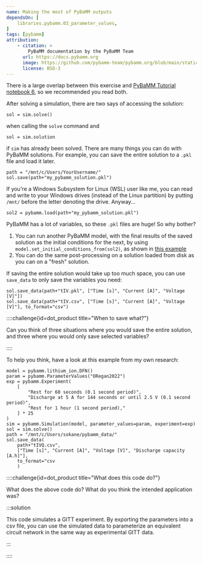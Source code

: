 ```yaml
---
name: Making the most of PyBaMM outputs
dependsOn: [
    libraries.pybamm.03_parameter_values,
]
tags: [pybamm]
attribution: 
    - citation: >
        PyBaMM documentation by the PyBaMM Team
      url: https://docs.pybamm.org
      image: https://github.com/pybamm-team/pybamm.org/blob/main/static/images/pybamm_logo.svg
      license: BSD-3
---
```


There is a large overlap between this exercise and [PyBaMM Tutorial notebook 6](https://docs.pybamm.org/en/latest/source/examples/notebooks/getting_started/tutorial-6-managing-simulation-outputs.html), so we recommended you read both.

After solving a simulation, there are two says of accessing the solution:

```
sol = sim.solve()
```

when calling the `solve` command and

```
sol = sim.solution
```

if `sim` has already been solved. There are many things you can do with PyBaMM solutions. For example, you can save the entire solution to a `.pkl` file and load it later.

```
path = "/mnt/c/Users/YourUsername/"
sol.save(path+"my_pybamm_solution.pkl")
```

If you're a Windows Subsystem for Linux (WSL) user like me, you can read and write to your Windows drives (instead of the Linux partition) by putting `/mnt/` before the letter denoting the drive. Anyway...

```
sol2 = pybamm.load(path+"my_pybamm_solution.pkl")
```

PyBaMM has a lot of variables, so these `.pkl` files are huge! So why bother?
1. You can run another PyBaMM model, with the final results of the saved solution as the initial conditions for the next, by using `model.set_initial_conditions_from(sol2)`, as shown in [this example](https://docs.pybamm.org/en/latest/source/examples/notebooks/initialize-model-with-solution.html)
2. You can do the same post-processing on a solution loaded from disk as you can on a "fresh" solution.

If saving the entire solution would take up too much space, you can use `save_data` to only save the variables you need:

```
sol.save_data(path+"tIV.pkl", ["Time [s]", "Current [A]", "Voltage [V]"])
sol.save_data(path+"tIV.csv", ["Time [s]", "Current [A]", "Voltage [V]"], to_format="csv")
```

::::challenge{id=dot_product title="When to save what?"}

Can you think of three situations where you would save the entire solution, and three where you would only save selected variables?

::::

To help you think, have a look at this example from my own research:

```
model = pybamm.lithium_ion.DFN()
param = pybamm.ParameterValues("ORegan2022")
exp = pybamm.Experiment(
    [
        "Rest for 60 seconds (0.1 second period)",
        "Discharge at 5 A for 144 seconds or until 2.5 V (0.1 second period)",
        "Rest for 1 hour (1 second period),"
    ] * 25
)
sim = pybamm.Simulation(model, parameter_values=param, experiment=exp)
sol = sim.solve()
path = "/mnt/c/Users/sokane/pybamm_data/"
sol.save_data(
    path+"tIVQ.csv",
    ["Time [s]", "Current [A]", "Voltage [V]", "Discharge capacity [A.h]"],
    to_format="csv
    )
```

::::challenge{id=dot_product title="What does this code do?"}

What does the above code do? What do you think the intended application was?

:::solution

This code simulates a GITT experiment. By exporting the parameters into a csv file, you can use the simulated data to parameterize an equivalent circuit network in the same way as experimental GITT data. 

:::

::::